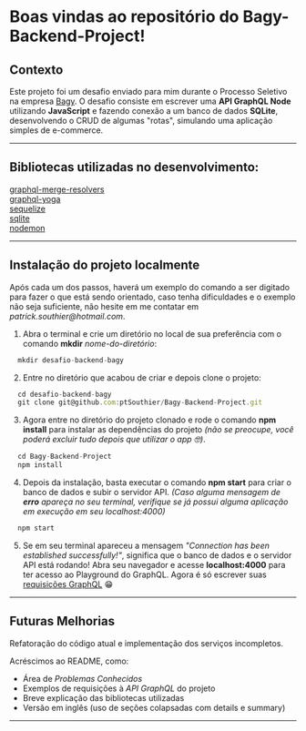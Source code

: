 # Boas vindas ao repositório do Bagy-Backend-Project!
## Contexto

Este projeto foi um desafio enviado para mim durante o Processo Seletivo na empresa [Bagy](https://www.linkedin.com/company/bagyapp/).
O desafio consiste em escrever uma <b>API GraphQL Node</b> utilizando <b>JavaScript</b> e fazendo conexão a um banco de dados <b>SQLite</b>, desenvolvendo o CRUD de algumas "rotas", simulando uma aplicação simples de e-commerce.

---

## Bibliotecas utilizadas no desenvolvimento:

[graphql-merge-resolvers](https://www.npmjs.com/package/graphql-merge-resolvers)<br>
[graphql-yoga](https://www.npmjs.com/package/graphql-yoga)<br>
[sequelize](https://www.npmjs.com/package/sequelize)<br>
[sqlite](https://www.npmjs.com/package/sqlite)<br>
[nodemon](https://www.npmjs.com/package/nodemon)<br>


---

## Instalação do projeto localmente

Após cada um dos passos, haverá um exemplo do comando a ser digitado para fazer o que está sendo orientado, caso tenha dificuldades e o exemplo não seja suficiente, não hesite em me contatar em _patrick.southier@hotmail.com_.

1. Abra o terminal e crie um diretório no local de sua preferência com o comando **mkdir** _nome-do-diretório_:
```javascript
  mkdir desafio-backend-bagy
```

2. Entre no diretório que acabou de criar e depois clone o projeto:
```javascript
  cd desafio-backend-bagy
  git clone git@github.com:ptSouthier/Bagy-Backend-Project.git
```

3. Agora entre no diretório do projeto clonado e rode o comando **npm install** para instalar as dependências do projeto _(não se preocupe, você poderá excluir tudo depois que utilizar o app :nerd_face:)_. 
```javascript
  cd Bagy-Backend-Project
  npm install
```

4. Depois da instalação, basta executar o comando **npm start** para criar o banco de dados e subir o servidor API. _(Caso alguma mensagem de **erro** apareça no seu terminal, verifique se já possui alguma aplicação em execução em seu localhost:4000)_
```javascript
  npm start
```

5. Se em seu terminal apareceu a mensagem _"Connection has been established successfully!"_, significa que o banco de dados e o servidor API está rodando! Abra seu navegador e acesse **localhost:4000** para ter acesso ao Playground do GraphQL. Agora é só escrever suas [requisições GraphQL](https://graphql.org/learn/queries/) 😁


---


## Futuras Melhorias

Refatoração do código atual e implementação dos serviços incompletos.

Acréscimos ao README, como:
  * Área de _Problemas Conhecidos_
  * Exemplos de requisições à _API GraphQL_ do projeto
  * Breve explicação das bibliotecas utilizadas
  * Versão em inglês (uso de seções colapsadas com details e summary)


---

